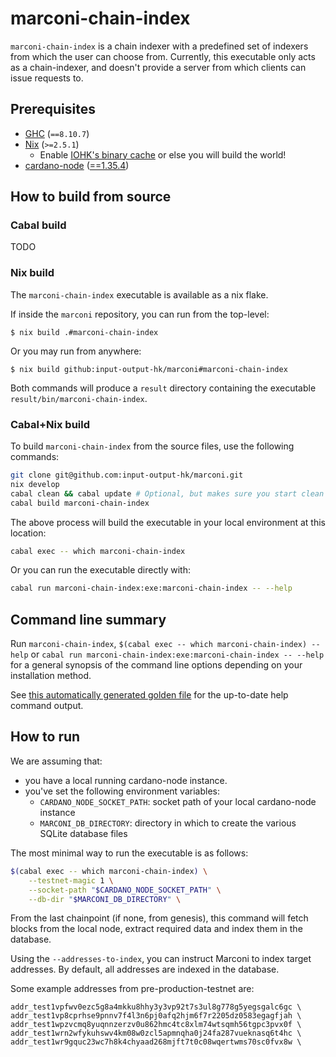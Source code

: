 # marconi-chain-index

`marconi-chain-index` is a chain indexer with a predefined set of indexers from which the user can choose from.
Currently, this executable only acts as a chain-indexer, and doesn't provide a server from which clients can issue requests to.

## Prerequisites

* [GHC](https://www.haskell.org/downloads/) (`==8.10.7`)
* [Nix](https://nixos.org/download.html) (`>=2.5.1`)
  * Enable [IOHK's binary cache](https://iohk.zendesk.com/hc/en-us/articles/900000673963-Installing-Nix-on-Linux-distribution-and-setting-up-IOHK-binaries) or else you will build the world!
* [cardano-node](https://github.com/input-output-hk/cardano-node) ([==1.35.4](https://github.com/input-output-hk/cardano-node/releases/tag/1.35.4))

## How to build from source

### Cabal build

TODO

### Nix build

The `marconi-chain-index` executable is available as a nix flake.

If inside the `marconi` repository, you can run from the top-level:

```
$ nix build .#marconi-chain-index
```

Or you may run from anywhere:

```
$ nix build github:input-output-hk/marconi#marconi-chain-index
```

Both commands will produce a `result` directory containing the executable
`result/bin/marconi-chain-index`.

### Cabal+Nix build

To build `marconi-chain-index` from the source files, use the following commands:

```sh
git clone git@github.com:input-output-hk/marconi.git
nix develop
cabal clean && cabal update # Optional, but makes sure you start clean
cabal build marconi-chain-index
```

The above process will build the executable in your local environment at this location:

```sh
cabal exec -- which marconi-chain-index
```

Or you can run the executable directly with:

```sh
cabal run marconi-chain-index:exe:marconi-chain-index -- --help
```

## Command line summary

Run `marconi-chain-index`, `$(cabal exec -- which marconi-chain-index) --help` or `cabal run marconi-chain-index:exe:marconi-chain-index -- --help` for a general synopsis of the command line options depending on your installation method.

See [this automatically generated golden file](./test/Spec/Golden/Cli/marconi-chain-index___help.help) for the up-to-date help command output.

## How to run

We are assuming that:

* you have a local running cardano-node instance.
* you've set the following environment variables:
  * `CARDANO_NODE_SOCKET_PATH`: socket path of your local cardano-node instance
  * `MARCONI_DB_DIRECTORY`: directory in which to create the various SQLite database files

The most minimal way to run the executable is as follows:

```sh
$(cabal exec -- which marconi-chain-index) \
    --testnet-magic 1 \
    --socket-path "$CARDANO_NODE_SOCKET_PATH" \
    --db-dir "$MARCONI_DB_DIRECTORY" \
```

From the last chainpoint (if none, from genesis), this command will fetch blocks from the local node, extract required data and index them in the database.

Using the `--addresses-to-index`, you can instruct Marconi to index target addresses.
By default, all addresses are indexed in the database.

Some example addresses from pre-production-testnet are:

```
addr_test1vpfwv0ezc5g8a4mkku8hhy3y3vp92t7s3ul8g778g5yegsgalc6gc \
addr_test1vp8cprhse9pnnv7f4l3n6pj0afq2hjm6f7r2205dz0583egagfjah \
addr_test1wpzvcmq8yuqnnzerzv0u862hmc4tc8xlm74wtsqmh56tgpc3pvx0f \
addr_test1wrn2wfykuhswv4km08w0zcl5apmnqha0j24fa287vueknasq6t4hc \
addr_test1wr9gquc23wc7h8k4chyaad268mjft7t0c08wqertwms70sc0fvx8w \
```
